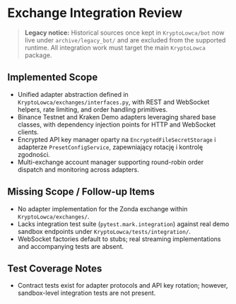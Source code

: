# Exchange Integration Review

> **Legacy notice:** Historical sources once kept in `KryptoLowca/bot` now live under
> `archive/legacy_bot/` and are excluded from the supported runtime. All integration
> work must target the main `KryptoLowca` package.

## Implemented Scope
- Unified adapter abstraction defined in `KryptoLowca/exchanges/interfaces.py`, with REST and WebSocket helpers, rate limiting, and order handling primitives.
- Binance Testnet and Kraken Demo adapters leveraging shared base classes, with dependency injection points for HTTP and WebSocket clients.
- Encrypted API key manager oparty na `EncryptedFileSecretStorage` i adapterze `PresetConfigService`, zapewniający rotację i kontrolę zgodności.
- Multi-exchange account manager supporting round-robin order dispatch and monitoring across adapters.

## Missing Scope / Follow-up Items
- No adapter implementation for the Zonda exchange within `KryptoLowca/exchanges/`.
- Lacks integration test suite (`pytest.mark.integration`) against real demo sandbox endpoints under `KryptoLowca/tests/integration/`.
- WebSocket factories default to stubs; real streaming implementations and accompanying tests are absent.

## Test Coverage Notes
- Contract tests exist for adapter protocols and API key rotation; however, sandbox-level integration tests are not present.

